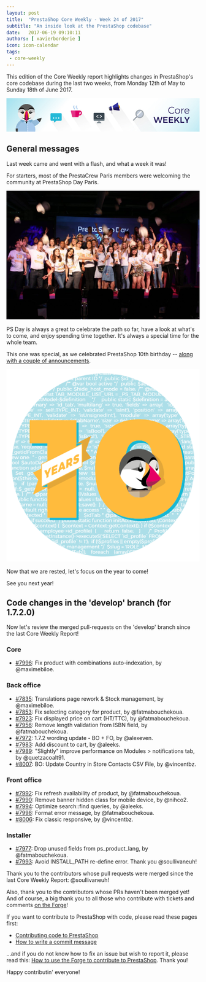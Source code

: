 ```yaml
---
layout: post
title:  "PrestaShop Core Weekly - Week 24 of 2017"
subtitle: "An inside look at the PrestaShop codebase"
date:   2017-06-19 09:10:11
authors: [ xavierborderie ]
icon: icon-calendar
tags:
 - core-weekly
---
```


This edition of the Core Weekly report highlights changes in PrestaShop's core codebase during the last two weeks, from Monday 12th of May to Sunday 18th of June 2017.

![Core Weekly banner](/assets/images/2017/04/core_weekly_banner.jpg)


## General messages

Last week came and went with a flash, and what a week it was!

For starters, most of the PrestaCrew Paris members were welcoming the community at PrestaShop Day Paris.

![The PrestaCrew at PrestaShop Paris 2017](/assets/images/2017/05/prestashop-team-june-2017.jpg)

PS Day is always a great to celebrate the path so far, have a look at what's to come, and enjoy spending time together. It's always a special time for the whole team.

This one was special, as we celebrated PrestaShop 10th birthday -- [along with a couple of announcements](https://www.prestashop.com/en/press-releases/2017/06/15/prestashop-celebrates-its-10th-anniversary-and-announces-270000-active-estores-in-the-world).

![The PrestaCrew at PrestaShop Paris 2017](/assets/images/2017/05/prestashop-10-years.png)

Now that we are rested, let's focus on the year to come!

See you next year!


## Code changes in the 'develop' branch (for 1.7.2.0)

Now let's review the merged pull-requests on the 'develop' branch since the last Core Weekly Report!


### Core

* [#7996](https://github.com/PrestaShop/PrestaShop/pull/7996): Fix product with combinations auto-indexation, by @maximebiloe.


### Back office

* [#7835](https://github.com/PrestaShop/PrestaShop/pull/7835): Translations page rework & Stock management, by @maximebiloe.
* [#7853](https://github.com/PrestaShop/PrestaShop/pull/7853): Fix selecting category for product, by @fatmabouchekoua.
* [#7923](https://github.com/PrestaShop/PrestaShop/pull/7923): Fix displayed price on cart (HT/TTC), by @fatmabouchekoua.
* [#7956](https://github.com/PrestaShop/PrestaShop/pull/7956): Remove length validation from ISBN field, by @fatmabouchekoua.
* [#7972](https://github.com/PrestaShop/PrestaShop/pull/7972): 1.7.2 wording update - BO + FO, by @alexeven.
* [#7983](https://github.com/PrestaShop/PrestaShop/pull/7983): Add discount to cart, by @aleeks.
* [#7989](https://github.com/PrestaShop/PrestaShop/pull/7989): "Slightly" improve performance on Modules > notifications tab, by @quetzacoalt91.
* [#8007](https://github.com/PrestaShop/PrestaShop/pull/8007): BO: Update Country in Store Contacts CSV File, by @vincentbz.


### Front office

* [#7992](https://github.com/PrestaShop/PrestaShop/pull/7992): Fix refresh availability of product, by @fatmabouchekoua.
* [#7990](https://github.com/PrestaShop/PrestaShop/pull/7990): Remove banner hidden class for mobile device, by @nihco2.
* [#7994](https://github.com/PrestaShop/PrestaShop/pull/7994): Optimize search::find queries, by @aleeks.
* [#7998](https://github.com/PrestaShop/PrestaShop/pull/7998): Format error message, by @fatmabouchekoua.
* [#8006](https://github.com/PrestaShop/PrestaShop/pull/8006): Fix classic responsive, by @vincentbz.


### Installer

* [#7977](https://github.com/PrestaShop/PrestaShop/pull/7977): Drop unused fields from ps_product_lang, by @fatmabouchekoua.
* [#7993](https://github.com/PrestaShop/PrestaShop/pull/7993): Avoid INSTALL_PATH re-define error. Thank you @soullivaneuh!


Thank you to the contributors whose pull requests were merged since the last Core Weekly Report: @soullivaneuh!

Also, thank you to the contributors whose PRs haven't been merged yet! And of course, a big thank you to all those who contribute with tickets and comments [on the Forge](http://forge.prestashop.com/)!

If you want to contribute to PrestaShop with code, please read these pages first:

 * [Contributing code to PrestaShop](http://doc.prestashop.com/display/PS16/Contributing+code+to+PrestaShop)
 * [How to write a commit message](http://doc.prestashop.com/display/PS16/How+to+write+a+commit+message)

...and if you do not know how to fix an issue but wish to report it, please read this: [How to use the Forge to contribute to PrestaShop](http://doc.prestashop.com/display/PS16/How+to+use+the+Forge+to+contribute+to+PrestaShop). Thank you!

Happy contributin' everyone!
